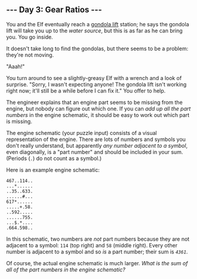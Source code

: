 <h2>--- Day 3: Gear Ratios ---</h2><p>You and the Elf eventually reach a <a href="https://en.wikipedia.org/wiki/Gondola_lift" target="_blank">gondola lift</a> station; he says the gondola lift will take you up to the <em>water source</em>, but this is as far as he can bring you. You go inside.</p>
<p>It doesn't take long to find the gondolas, but there seems to be a problem: they're not moving.</p>
<p>"Aaah!"</p>
<p>You turn around to see a slightly-greasy Elf with a wrench and a look of surprise. "Sorry, I wasn't expecting anyone! The gondola lift isn't working right now; it'll still be a while before I can fix it." You offer to help.</p>
<p>The engineer explains that an engine part seems to be missing from the engine, but nobody can figure out which one. If you can <em>add up all the part numbers</em> in the engine schematic, it should be easy to work out which part is missing.</p>
<p>The engine schematic (your puzzle input) consists of a visual representation of the engine. There are lots of numbers and symbols you don't really understand, but apparently <em>any number adjacent to a symbol</em>, even diagonally, is a "part number" and should be included in your sum. (Periods (<code>.</code>) do not count as a symbol.)</p>
<p>Here is an example engine schematic:</p>
<pre><code>467..114..
...*......
..35..633.
......#...
617*......
.....+.58.
..592.....
......755.
...$.*....
.664.598..
</code></pre>
<p>In this schematic, two numbers are <em>not</em> part numbers because they are not adjacent to a symbol: <code>114</code> (top right) and <code>58</code> (middle right). Every other number is adjacent to a symbol and so <em>is</em> a part number; their sum is <code><em>4361</em></code>.</p>
<p>Of course, the actual engine schematic is much larger. <em>What is the sum of all of the part numbers in the engine schematic?</em></p>
